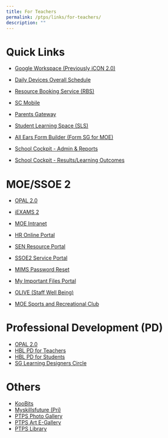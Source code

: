 ```yaml
---
title: For Teachers
permalink: /ptps/links/for-teachers/
description: ""
---
```

# Quick Links


* [Google Workspace (Previously iCON 2.0)](https://workspace.google.com/dashboard)
*   [Daily Devices Overall Schedule](https://docs.google.com/spreadsheets/d/1DJIPM4cHFhWqYK0-upVWzAzrZCzpX7i0SP-_wK7cmkc/edit#gid=215012708)  
    
*   [Resource Booking Service (RBS)](https://rbs.avero-tech.com/) 
*   [SC Mobile](https://scmobile.moe.edu.sg/)
*   [Parents Gateway](https://pg.moe.edu.sg/)
*   [Student Learning Space (SLS)](https://vle.learning.moe.edu.sg/login)
*   [All Ears Form Builder (Form SG for MOE)](https://forms.moe.edu.sg/)

  

*   [School Cockpit - Admin & Reports](https://schoolcockpit.moe.gov.sg/)
*   [School Cockpit - Results/Learning Outcomes](https://schoolcockpit.moe.gov.sg/academic)

# MOE/SSOE 2


*   [OPAL 2.0](https://idm.opal2.moe.edu.sg/account/login?returnUrl=%2F)
*   [iEXAMS 2](https://iexams.seab.gov.sg/)
*   [MOE Intranet](https://intranet.moe.gov.sg/)
*   [HR Online Portal](http://intranet.moe.gov.sg/hronline/Pages/Home.aspx)
*   [SEN Resource Portal](https://intranet.moe.gov.sg/send/Pages/SEN_Resource_Portal.aspx)

  

*   [SSOE2 Service Portal](https://ssoe2.moe.edu.sg/)
*   [MIMS Password Reset](https://idp.mims.moe.gov.sg/nidp/saml2/sso)
*   [My Important Files Portal](https://scloud.ssoe.moe.edu.sg/userportal/#/login)

  

*   [OLIVE (Staff Well Being)](https://www.olive.moe.edu.sg/)
*   [MOE Sports and Recreational Club](https://www.mesrc.net/)

# Professional Development (PD)


*   [OPAL 2.0](https://idm.opal2.moe.edu.sg/account/login?returnUrl=%2F)
*   [HBL PD for Teachers](https://go.gov.sg/ptpsjunehbljittrainingsls) 
*   [HBL PD for Students](https://go.gov.sg/junehbljittrainingforstudents) 
*   [SG Learning Designers Circle](https://www.facebook.com/groups/sglearningdesigners)

# Others

*   [KooBits](https://member.koobits.com/)
*   [Myskillsfuture (Pri)](https://www.myskillsfuture.gov.sg/content/student/en/primary.html)
*   [PTPS Photo Gallery](https://www.peitongpri.moe.edu.sg/our-gallery/photo-gallery/)
*   [PTPS Art E-Gallery](https://sites.google.com/moe.edu.sg/ptpsart)  
*   [PTPS Library](https://schoolibrary.moe.edu.sg/peitongpri/)